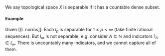 We say topological space $X$ is separable if it has a countable dense subset.
#### Example
Given [[L norms]]:
Each $l_{p}$ is separable for $1\leq p< \infty$ (take finite rational sequences). 
But $l_{\infty}$ is not separable, e.g. consider $A\subseteq \mathbb{N}$ and indicators $1_{A}\in l_{\infty}$.
There is uncountably many indicators, and we cannot capture all of them.
